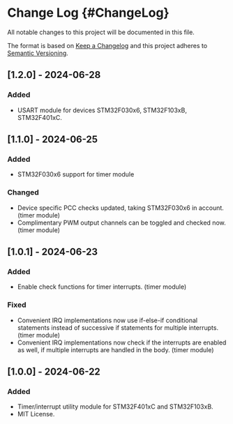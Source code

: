 # Change Log {#ChangeLog}
All notable changes to this project will be documented in this file.
 
The format is based on [Keep a Changelog](http://keepachangelog.com/)
and this project adheres to [Semantic Versioning](http://semver.org/).

## [1.2.0] - 2024-06-28

### Added

- USART module for devices STM32F030x6, STM32F103xB, STM32F401xC.

## [1.1.0] - 2024-06-25

### Added

- STM32F030x6 support for timer module

### Changed

- Device specific PCC checks updated, taking STM32F030x6 in account. (timer module)
- Complimentary PWM output channels can be toggled and checked now. (timer module)

## [1.0.1] - 2024-06-23

### Added

- Enable check functions for timer interrupts. (timer module)

### Fixed

- Convenient IRQ implementations now use if-else-if conditional statements instead of successive if statements for multiple interrupts. (timer module)
- Convenient IRQ implementations now check if the interrupts are enabled as well, if multiple interrupts are handled in the body. (timer module)
 
## [1.0.0] - 2024-06-22
  
### Added
 
- Timer/interrupt utility module for STM32F401xC and STM32F103xB.
- MIT License.
